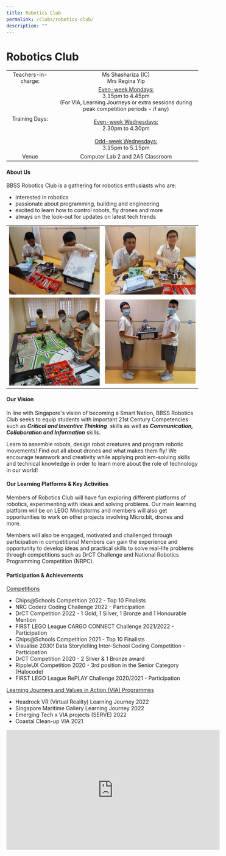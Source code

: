 ```yaml
---
title: Robotics Club
permalink: /clubs/robotics-club/
description: ""
---
```

# Robotics Club

|                     |                           |
|:-------------------:|:-----------------------------:|
| Teachers-in-charge: |                                                                                               Ms Shashariza (IC)<br>Mrs Regina Yip                                                                                              |
|    Training Days:   | <u>Even-week Mondays:</u><br> 3.15pm to 4.45pm<br>(For VIA, Learning Journeys or extra sessions during peak competition periods - if any)<br><br><u>Even-week Wednesdays:</u><br>2.30pm to 4.30pm<br><br><u>Odd-week Wednesdays:</u><br>3.15pm to 5.15pm |
|        Venue        |     Computer Lab 2 and 2A5 Classroom           |

#### About Us

BBSS Robotics Club is a gathering for robotics enthusiasts who are:  

*   interested in robotics
*   passionate about programming, building and engineering
*   excited to learn how to control robots, fly drones and more
*   always on the look-out for updates on latest tech trends

|   |   |
|:-:|:-:|
| ![](/images/Our%20BBSS%20Experience/Cca/Clubs/Robotics%20Club%202.jpeg)  |  ![](/images/Our%20BBSS%20Experience/Cca/Clubs/Robotics%20Club%203.jpeg)   |
|  ![](/images/Our%20BBSS%20Experience/Cca/Clubs/Image%203.jpg) | ![](/images/Our%20BBSS%20Experience/Cca/Clubs/Image%204.jpeg)  |

#### Our Vision

In line with Singapore's vision of becoming a Smart Nation, BBSS Robotics Club seeks to equip students with important 21st Century Competencies such as **_Critical and Inventive Thinking_**  skills as well as **_Communication, Collaboration and Information_** skills.

Learn to assemble robots, design robot creatures and program robotic movements! Find out all about drones and what makes them fly! We encourage teamwork and creativity while applying problem-solving skills and technical knowledge in order to learn more about the role of technology in our world!

#### Our Learning Platforms & Key Activities

Members of Robotics Club will have fun exploring different platforms of robotics, experimenting with ideas and solving problems. Our main learning platform will be on LEGO Mindstorms and members will also get opportunities to work on other projects involving Micro:bit, drones and more.

Members will also be engaged, motivated and challenged through participation in competitions! Members can gain the experience and opportunity to develop ideas and practical skills to solve real-life problems through competitions such as DrCT Challenge and National Robotics Programming Competition (NRPC).

#### Participation & Achievements

<u>Competitions</u>

*   Chips@Schools Competition 2022 - Top 10 Finalists
*   NRC Coderz Coding Challenge 2022 - Participation
*   DrCT Competition 2022 - 1 Gold, 1 Silver, 1 Bronze and 1 Honourable Mention
*   FIRST LEGO League CARGO CONNECT Challenge 2021/2022 - Participation
*   Chips@Schools Competition 2021 - Top 10 Finalists
*   Visualise 2030! Data Storytelling Inter-School Coding Competition - Participation
*   DrCT Competition 2020 - 2 Silver & 1 Bronze award
*   RippleUX Competition 2020 - 3rd position in the Senior Category (Halocode)
*   FIRST LEGO League RePLAY Challenge 2020/2021 - Participation

<u>Learning Journeys and Values in Action (VIA) Programmes</u>

*   Headrock VR (Virtual Reality) Learning Journey 2022
*   Singapore Maritime Gallery Learning Journey 2022
*   Emerging Tech x VIA projects (SERVE) 2022
*   Coastal Clean-up VIA 2021


<iframe width="560" height="315" src="https://www.youtube.com/embed/qdN9_9igxx0" title="BBSS Robotics Club" frameborder="0" allow="accelerometer; autoplay; clipboard-write; encrypted-media; gyroscope; picture-in-picture" allowfullscreen></iframe>
